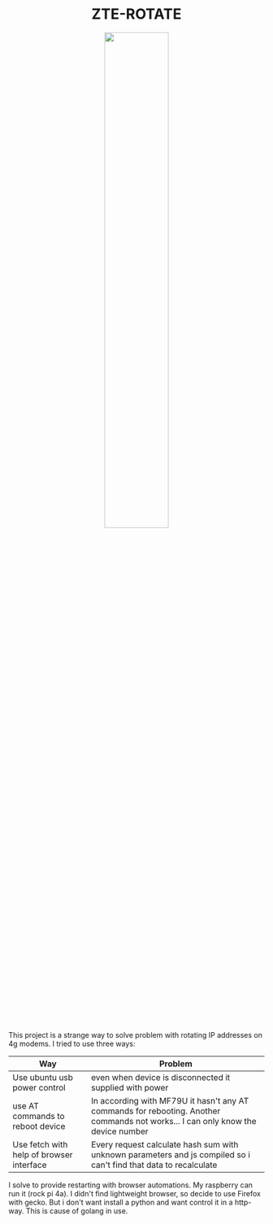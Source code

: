 



<h1 align="center">ZTE-ROTATE</h1>
<p align="center">
<img src="https://github.com/woxe1/ztrotate/blob/main/assets/wheel.png" width="50%">
</p>
This project is a strange way to solve problem with rotating IP addresses on 4g modems.
I tried to use three ways:
<p></p>
<p> </p>

|Way|Problem|
|---|-------|
|Use ubuntu usb power control|even when device is disconnected it supplied with power|
|use AT commands to reboot device| In according with MF79U it hasn't any AT commands for rebooting. Another commands not works... I can only know the device number|
|Use fetch with help of browser interface| Every request calculate hash sum with unknown parameters and js compiled so i can't find that data to recalculate|

I solve to provide restarting with browser automations. My raspberry can run it (rock pi 4a).
I didn't find lightweight browser, so decide to use Firefox with gecko. But i don't want install a python
and want control it in a http-way. This is cause of golang in use.









